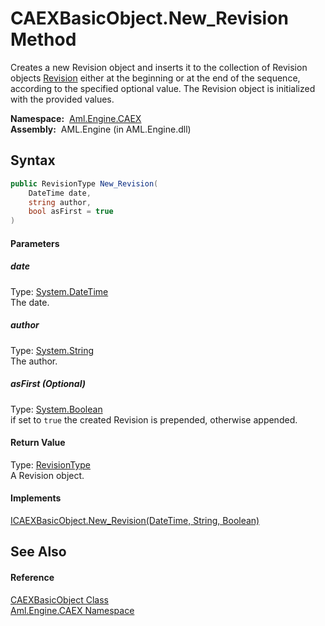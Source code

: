 CAEXBasicObject.New_Revision Method
===================================
Creates a new Revision object and inserts it to the collection of Revision objects [Revision][1] either at the beginning or at the end of the sequence, according to the specified optional value. The Revision object is initialized with the provided values.

  **Namespace:**  [Aml.Engine.CAEX][2]  
  **Assembly:**  AML.Engine (in AML.Engine.dll)

Syntax
------

```csharp
public RevisionType New_Revision(
	DateTime date,
	string author,
	bool asFirst = true
)
```

#### Parameters

##### *date*
Type: [System.DateTime][3]  
The date.

##### *author*
Type: [System.String][4]  
The author.

##### *asFirst* (Optional)
Type: [System.Boolean][5]  
if set to `true` the created Revision is prepended, otherwise appended.

#### Return Value
Type: [RevisionType][6]  
A Revision object.
#### Implements
[ICAEXBasicObject.New_Revision(DateTime, String, Boolean)][7]  


See Also
--------

#### Reference
[CAEXBasicObject Class][8]  
[Aml.Engine.CAEX Namespace][2]  

[1]: Revision.md
[2]: ../README.md
[3]: https://docs.microsoft.com/dotnet/api/system.datetime
[4]: https://docs.microsoft.com/dotnet/api/system.string
[5]: https://docs.microsoft.com/dotnet/api/system.boolean
[6]: ../RevisionType/README.md
[7]: ../ICAEXBasicObject/New_Revision.md
[8]: README.md
[9]: https://www.automationml.org
[10]: ../../icons/logoShade.png